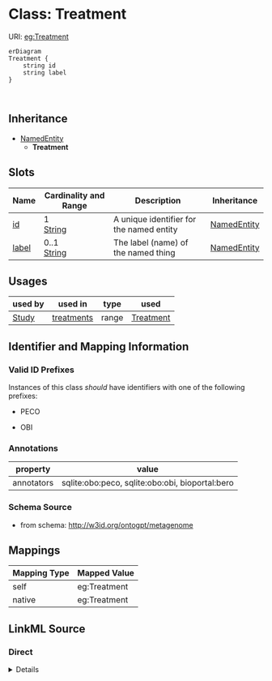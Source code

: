 

# Class: Treatment



URI: [eg:Treatment](http://w3id.org/ontogpt/environmental-metagenome/Treatment)



```mermaid
erDiagram
Treatment {
    string id  
    string label  
}



```




## Inheritance
* [NamedEntity](NamedEntity.md)
    * **Treatment**



## Slots

| Name | Cardinality and Range | Description | Inheritance |
| ---  | --- | --- | --- |
| [id](id.md) | 1 <br/> [String](String.md) | A unique identifier for the named entity | [NamedEntity](NamedEntity.md) |
| [label](label.md) | 0..1 <br/> [String](String.md) | The label (name) of the named thing | [NamedEntity](NamedEntity.md) |





## Usages

| used by | used in | type | used |
| ---  | --- | --- | --- |
| [Study](Study.md) | [treatments](treatments.md) | range | [Treatment](Treatment.md) |






## Identifier and Mapping Information


### Valid ID Prefixes

Instances of this class *should* have identifiers with one of the following prefixes:

* PECO

* OBI






### Annotations

| property | value |
| --- | --- |
| annotators | sqlite:obo:peco, sqlite:obo:obi, bioportal:bero |



### Schema Source


* from schema: http://w3id.org/ontogpt/metagenome





## Mappings

| Mapping Type | Mapped Value |
| ---  | ---  |
| self | eg:Treatment |
| native | eg:Treatment |





## LinkML Source

<!-- TODO: investigate https://stackoverflow.com/questions/37606292/how-to-create-tabbed-code-blocks-in-mkdocs-or-sphinx -->

### Direct

<details>
```yaml
name: Treatment
id_prefixes:
- PECO
- OBI
annotations:
  annotators:
    tag: annotators
    value: sqlite:obo:peco, sqlite:obo:obi, bioportal:bero
from_schema: http://w3id.org/ontogpt/metagenome
is_a: NamedEntity

```
</details>

### Induced

<details>
```yaml
name: Treatment
id_prefixes:
- PECO
- OBI
annotations:
  annotators:
    tag: annotators
    value: sqlite:obo:peco, sqlite:obo:obi, bioportal:bero
from_schema: http://w3id.org/ontogpt/metagenome
is_a: NamedEntity
attributes:
  id:
    name: id
    annotations:
      prompt.skip:
        tag: prompt.skip
        value: 'true'
    description: A unique identifier for the named entity
    comments:
    - this is populated during the grounding and normalization step
    from_schema: http://w3id.org/ontogpt/metagenome
    rank: 1000
    identifier: true
    alias: id
    owner: Treatment
    domain_of:
    - NamedEntity
    - Publication
    range: string
    required: true
  label:
    name: label
    annotations:
      owl:
        tag: owl
        value: AnnotationProperty, AnnotationAssertion
    description: The label (name) of the named thing
    from_schema: http://w3id.org/ontogpt/metagenome
    aliases:
    - name
    rank: 1000
    slot_uri: rdfs:label
    alias: label
    owner: Treatment
    domain_of:
    - NamedEntity
    range: string

```
</details>